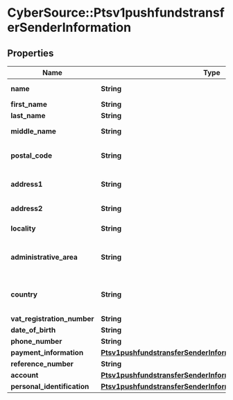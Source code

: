 # CyberSource::Ptsv1pushfundstransferSenderInformation

## Properties
Name | Type | Description | Notes
------------ | ------------- | ------------- | -------------
**name** | **String** | Name of sender.  Funds Disbursement  This value is the name of the originator sending the funds disbursement.  | [optional] 
**first_name** | **String** | This field contains the first name of the entity funding the transaction.  | [optional] 
**last_name** | **String** | This field contains the last name of the entity funding the transaction.  | [optional] 
**middle_name** | **String** | Supported only for Mastercard  transactions. This field contains the  middle name of the entity funding the transaction  | [optional] 
**postal_code** | **String** | Sender’s postal code.  For USA, this must be a valid value of 5 digits or 5 digits hyphen 4 digits, for example &#39;63368&#39;, &#39;63368-5555&#39;. For other regions, this can be alphanumeric, length 1-10.  Required for FDCCompass.  | [optional] 
**address1** | **String** | Street address of sender.  Funds Disbursement  This value is the address of the originator sending the funds disbursement.  Visa Platform Connect Required for transactions using business application id of AA, BI, PP, and WT.  | [optional] 
**address2** | **String** | Used for additional address information. For example: Attention: Accounts Payable Optional field.  This field is supported for only Mastercard Send.  | [optional] 
**locality** | **String** | The sender&#39;s city  Visa Platform Connect Required for transactions using business application id of AA, BI, PP, and WT.  | [optional] 
**administrative_area** | **String** | Sender’s state. Use the State, Province, and Territory Codes for the United States and Canada.The sender&#39;s province, state or territory. Conditional, required if sender&#39;s country is USA or CAN. Must be uppercase alpha 2 or 3 character country subdivision code.  See https://developer.cybersource.com/library/documentation/sbc/quickref/states_and_provinces.pdf  | [optional] 
**country** | **String** | Sender&#39;s country code. Use ISO Standard Alpha Country Codes.  https://developer.cybersource.com/library/documentation/sbc/quickref/countries_alpha_list.pdf  Visa Platform Connect Required for transactions using business application id of AA, BI, PP, and WT.  Required for Mastercard Send  | [optional] 
**vat_registration_number** | **String** | Customer&#39;s government-assigned tax identification number.  | [optional] 
**date_of_birth** | **String** | Sender’s date of birth in YYYYMMDD format.  | [optional] 
**phone_number** | **String** | Sender’s phone number.  | [optional] 
**payment_information** | [**Ptsv1pushfundstransferSenderInformationPaymentInformation**](Ptsv1pushfundstransferSenderInformationPaymentInformation.md) |  | [optional] 
**reference_number** | **String** | Reference number generated by you that uniquely identifies the sender.  | [optional] 
**account** | [**Ptsv1pushfundstransferSenderInformationAccount**](Ptsv1pushfundstransferSenderInformationAccount.md) |  | [optional] 
**personal_identification** | [**Ptsv1pushfundstransferSenderInformationPersonalIdentification**](Ptsv1pushfundstransferSenderInformationPersonalIdentification.md) |  | [optional] 


